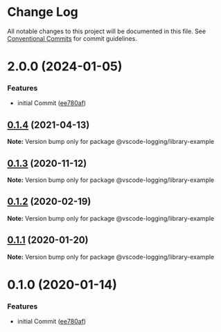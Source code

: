 # Change Log

All notable changes to this project will be documented in this file.
See [Conventional Commits](https://conventionalcommits.org) for commit guidelines.

# 2.0.0 (2024-01-05)

### Features

- initial Commit ([ee780af](https://github.com/sap/vscode-logging/commit/ee780afa90dc17cfac91a28cb2921728c1cc4489))

## [0.1.4](https://github.com/sap/vscode-logging/compare/@vscode-logging/library-example@0.1.3...@vscode-logging/library-example@0.1.4) (2021-04-13)

**Note:** Version bump only for package @vscode-logging/library-example

## [0.1.3](https://github.com/sap/vscode-logging/compare/@vscode-logging/library-example@0.1.2...@vscode-logging/library-example@0.1.3) (2020-11-12)

**Note:** Version bump only for package @vscode-logging/library-example

## [0.1.2](https://github.com/sap/vscode-logging/compare/@vscode-logging/library-example@0.1.1...@vscode-logging/library-example@0.1.2) (2020-02-19)

**Note:** Version bump only for package @vscode-logging/library-example

## [0.1.1](https://github.com/sap/vscode-logging/compare/@vscode-logging/library-example@0.1.0...@vscode-logging/library-example@0.1.1) (2020-01-20)

**Note:** Version bump only for package @vscode-logging/library-example

# 0.1.0 (2020-01-14)

### Features

- initial Commit ([ee780af](https://github.com/sap/vscode-logging/commit/ee780afa90dc17cfac91a28cb2921728c1cc4489))
